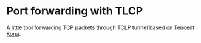 # Port forwarding with TLCP

A little tool forwarding TCP packets through TCLP tunnel based on [Tencent Kona](https://github.com/Tencent/TencentKonaSMSuite).
